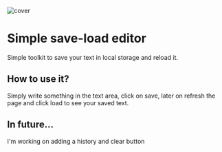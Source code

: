 ![cover](https://cotenfrontend.pl/img/cover.png)

# Simple save-load editor

Simple toolkit to save your text in local storage and reload it.

## How to use it?

Simply write something in the text area, click on save, later on refresh the page and click load to see your saved text.

## In future...

I'm working on adding a history and clear button

